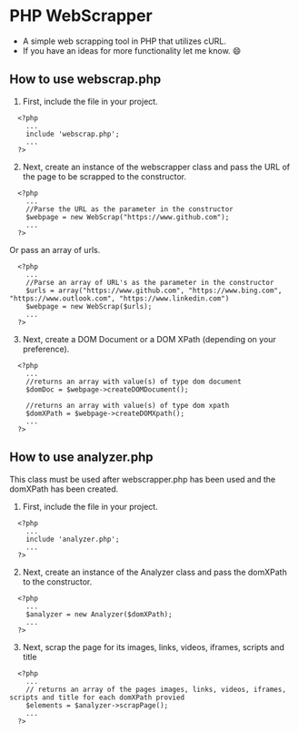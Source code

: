 # PHP WebScrapper
- A simple web scrapping tool in PHP that utilizes cURL.
- If you have an ideas for more functionality let me know. :smile:

## How to use webscrap.php
1. First, include the file in your project.
```
  <?php
    ...
    include 'webscrap.php';
    ...
  ?>
```

2. Next, create an instance of the webscrapper class and pass the URL of the page to be scrapped to the constructor.
```
  <?php
    ...
    //Parse the URL as the parameter in the constructor
    $webpage = new WebScrap("https://www.github.com");
    ...
  ?>
```

Or pass an array of urls.
```
  <?php
    ...
    //Parse an array of URL's as the parameter in the constructor
    $urls = array("https://www.github.com", "https://www.bing.com", "https://www.outlook.com", "https://www.linkedin.com")
    $webpage = new WebScrap($urls);
    ...
  ?>
```

3. Next, create a DOM Document or a DOM XPath (depending on your preference).
```
  <?php
    ...
    //returns an array with value(s) of type dom document
    $domDoc = $webpage->createDOMDocument(); 
    
    //returns an array with value(s) of type dom xpath
    $domXPath = $webpage->createDOMXpath(); 
    ...
  ?>
```
## How to use analyzer.php
This class must be used after webscrapper.php has been used and the domXPath has been created.
1. First, include the file in your project.
```
  <?php
    ...
    include 'analyzer.php';
    ...
  ?>
```

2. Next, create an instance of the Analyzer class and pass the domXPath to the constructor.
```
  <?php
    ...
    $analyzer = new Analyzer($domXPath);
    ...
  ?>
```

3. Next, scrap the page for its images, links, videos, iframes, scripts and title
```
  <?php
    ...
    // returns an array of the pages images, links, videos, iframes, scripts and title for each domXPath provied
    $elements = $analyzer->scrapPage();
    ...
  ?>
```
